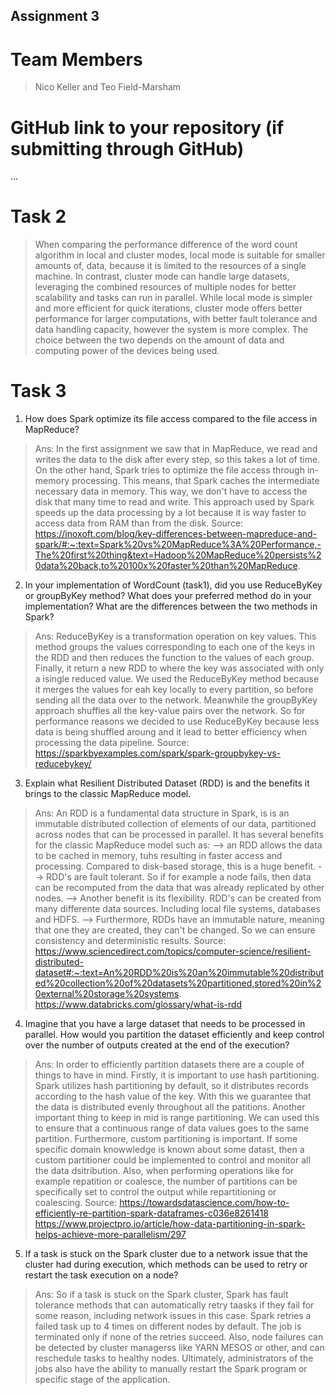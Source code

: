 Assignment 3
------------

# Team Members
>Nico Keller and Teo Field-Marsham


# GitHub link to your repository (if submitting through GitHub)

...

# Task 2

> When comparing the performance difference of the word count algorithm in local and cluster modes, local mode is suitable for smaller amounts of, 
> data, because it is limited to the resources of a single machine. In contrast, cluster mode can handle large datasets, leveraging the combined 
> resources of multiple nodes for better scalability and tasks can run in parallel. While local mode is simpler and more efficient for quick 
> iterations, cluster mode offers better performance for larger computations, with better fault tolerance and data handling capacity, however the 
> system is more complex. The choice between the two depends on the amount of data and computing power of the devices being used.

# Task 3

1. How does Spark optimize its file access compared to the file access in MapReduce?
> Ans: In the first assignment we saw that in MapReduce, we read and writes the data to the disk after every step, so this takes a lot of time.
> On the other hand, Spark tries to optimize the file access through in-memory processing. This means, that Spark caches the intermediate necessary 
> data in memory. This way, we don't have to access the disk that many time to read and write.
> This approach used by Spark speeds up the data processing by a lot because it is way faster to access data from RAM
> than from the disk.
> Source: https://inoxoft.com/blog/key-differences-between-mapreduce-and-spark/#:~:text=Spark%20vs%20MapReduce%3A%20Performance,-The%20first%20thing&text=Hadoop%20MapReduce%20persists%20data%20back,to%20100x%20faster%20than%20MapReduce.

2. In your implementation of WordCount (task1), did you use ReduceByKey or groupByKey method? 
   What does your preferred method do in your implementation? 
   What are the differences between the two methods in Spark?
> Ans: ReduceByKey is a transformation operation on key values. This method groups the values corresponding to 
> each one of the keys in the RDD and then reduces the function to the values of each group. Finally, 
> it return a new RDD to where the key was associated with only a isingle reduced value.
> We used the ReduceByKey method because it merges the values for eah key locally to every partition, so before 
> sending all the data over to the network. Meanwhile the groupByKey approach shuffles all the key-value pairs over the network.
> So for performance reasons we decided to use ReduceByKey because less data is being shuffled aroung and it lead to better 
> efficiency when processing the data pipeline.
> Source: https://sparkbyexamples.com/spark/spark-groupbykey-vs-reducebykey/

3. Explain what Resilient Distributed Dataset (RDD) is and the benefits it brings to the classic MapReduce model.
> Ans: An RDD is a fundamental data structure in Spark, is is an immutable distributed collection of elements of our data,
> partitioned across nodes that can be processed in parallel. It has several benefits for the classic MapReduce model such as:
> --> an RDD allows the data to be cached in memory, tuhs resulting in faster access and processing. Compared to disk-based storage, this
> is a huge benefit.
> --> RDD's are fault tolerant. So if for example a node fails, then data can be recomputed from the data that was already replicated by other nodes.
> --> Another benefit is its flexibility. RDD's can be created from many differente data sources. Including local file systems, databases and HDFS.
> --> Furthermore, RDDs have an immutable nature, meaning that one they are created, they can't be changed. So we can ensure consistency and deterministic results.
Source: https://www.sciencedirect.com/topics/computer-science/resilient-distributed-dataset#:~:text=An%20RDD%20is%20an%20immutable%20distributed%20collection%20of%20datasets%20partitioned,stored%20in%20external%20storage%20systems.
https://www.databricks.com/glossary/what-is-rdd

4. Imagine that you have a large dataset that needs to be processed in parallel. 
   How would you partition the dataset efficiently and keep control over the number of outputs created at the end of the execution?
> Ans: In order to efficiently partition datasets there are a couple of things to have in mind.  Firstly, it is important
> to use hash partitioning. Spark utilizes hash partitioning by default, so it distributes records according to the hash value of the key.
> With this we guarantee that the data is distributed evenly throughout all the patitions. Another important thing to keep in mid is
> range partitioning. We can used this to ensure that a continuous range of data values goes to the same partition.
> Furthermore, custom partitioning is important. If some specific domain knowwledge is known about some datast, then a custom partitioner
> could be implemented to control and monitor all the data dsitribution. Also, when performing operations like for example repatition or 
> coalesce, the number of partitions can be specifically set to control the output while repartitioning or coalescing.
Source: https://towardsdatascience.com/how-to-efficiently-re-partition-spark-dataframes-c036e8261418
> https://www.projectpro.io/article/how-data-partitioning-in-spark-helps-achieve-more-parallelism/297

5. If a task is stuck on the Spark cluster due to a network issue that the cluster had during execution, 
  which methods can be used to retry or restart the task execution on a node?
> Ans: So if  a task is stuck on the Spark cluster, Spark has fault tolerance methods that can automatically retry taasks if they fail
> for some reason, including network issues in this case. Spark retries a failed task up to 4 times on different nodes by default.
> The job is terminated only if none of the retries succeed. Also, node failures can be detected by cluster managerss like YARN MESOS or other, 
> and can reschedule tasks to healthy nodes. Ultimately, administrators of the jobs also have the ability to manually restart the Spark
> program or specific stage of the application.
